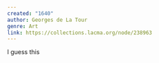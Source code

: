 ```yaml
---
created: "1640"
author: Georges de La Tour
genre: Art
link: https://collections.lacma.org/node/238963
---
```


I guess this 